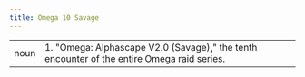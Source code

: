 ```yaml
---
title: Omega 10 Savage
---
```

| | |
| --- | --- |
| noun | 1.  	"Omega: Alphascape V2.0 (Savage)," the tenth encounter of the entire Omega raid series.	|
